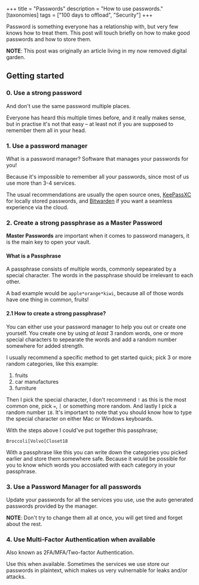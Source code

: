 +++
title = "Passwords"
description = "How to use passwords."
[taxonomies]
tags = ["100 days to offload", "Security"]
+++

Password is something everyone has a relationship with, but very few knows how
to treat them. This post will touch briefly on how to make good passwords and
how to store them.

**NOTE**: This post was originally an article living in my now removed digital
garden.

## Getting started

### 0. Use a strong password

And don't use the same password multiple places.

Everyone has heard this multiple times before, and it really makes sense, but in
practise it's not that easy – at least not if you are supposed to remember them
all in your head.

### 1. Use a password manager

What is a password manager? Software that manages your passwords for you!

Because it's impossible to remember all your passwords, since most of us use
more than 3-4 services.

The usual recommendations are usually the open source ones,
[KeePassXC](https://keepassxc.org/) for locally stored passwords, and
[Bitwarden](https://bitwarden.com) if you want a seamless experience via the
cloud.

### 2. Create a strong passphrase as a Master Password

**Master Passwords** are important when it comes to password managers, it is the
main key to open your vault.

#### What is a Passphrase

A passphrase consists of multiple words, commonly sepearated by a special
character. The words in the passphrase should be irrelevant to each other.

A bad example would be `apple*orange*kiwi`, because all of those words have one
thing in common, fruits!

#### 2.1 How to create a strong passphrase?

You can either use your password manager to help you out or create one yourself.
You create one by using _at least_ 3 random words, one or more special
characters to sepearate the words and add a random number somewhere for added
strength.

I usually recommend a specific method to get started quick; pick 3 or more
random categories, like this example:

1. fruits
1. car manufactures
1. furniture

Then I pick the special character, I don't recommend `!` as this is the most
common one, pick `=`, `[` or something more random. And lastly I pick a random
number `18`. It's important to note that you should know how to type the special
character on either Mac or Windows keyboards.

With the steps above I could've put together this passphrase;

`Broccoli[Volvo[Closet18`

With a passphrase like this you can write down the categories you picked earlier
and store them somewhere safe. Because it would be possible for you to know
which words you accosiated with each category in your passphrase.

### 3. Use a Password Manager for all passwords

Update your passwords for all the services you use, use the auto generated
passwords provided by the manager.

**NOTE**: Don't try to change them all at once, you will get tired and forget
about the rest.

### 4. Use Multi-Factor Authentication when available

Also known as 2FA/MFA/Two-factor Authentication.

Use this when available. Sometimes the services we use store our passwords in
plaintext, which makes us very vulnernable for leaks and/or attacks.
